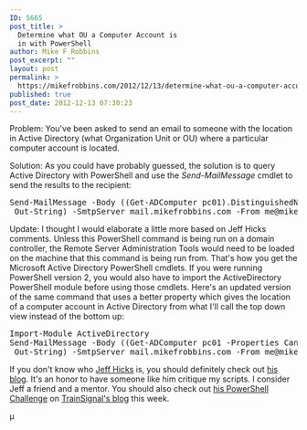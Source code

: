 ```yaml
---
ID: 5665
post_title: >
  Determine what OU a Computer Account is
  in with PowerShell
author: Mike F Robbins
post_excerpt: ""
layout: post
permalink: >
  https://mikefrobbins.com/2012/12/13/determine-what-ou-a-computer-account-is-in-with-powershell/
published: true
post_date: 2012-12-13 07:30:23
---
```

Problem:
You've been asked to send an email to someone with the location in Active Directory (what Organization Unit or OU) where a particular computer account is located.

Solution:
As you could have probably guessed, the solution is to query Active Directory with PowerShell and use the <em>Send-MailMessage</em> cmdlet to send the results to the recipient:
<pre class="lang:ps decode:true">Send-MailMessage -Body ((Get-ADComputer pc01).DistinguishedName |
 Out-String) -SmtpServer mail.mikefrobbins.com -From me@mikefrobbins.com -Subject 'OU Location of PC01' -To you@mikefrobbins.com</pre>
Update:
I thought I would elaborate a little more based on Jeff Hicks comments. Unless this PowerShell command is being run on a domain controller, the Remote Server Administration Tools would need to be loaded on the machine that this command is being run from. That's how you get the Microsoft Active Directory PowerShell cmdlets. If you were running PowerShell version 2, you would also have to import the ActiveDirectory PowerShell module before using those cmdlets. Here's an updated version of the same command that uses a better property which gives the location of a computer account in Active Directory from what I'll call the top down view instead of the bottom up:
<pre class="lang:ps decode:true">Import-Module ActiveDirectory
Send-MailMessage -Body ((Get-ADComputer pc01 -Properties CanonicalName).CanonicalName |
 Out-String) -SmtpServer mail.mikefrobbins.com -From me@mikefrobbins.com -Subject 'OU Location of PC01' -To you@mikefrobbins.com</pre>
If you don't know who <a href="http://twitter.com/JeffHicks" target="_blank">Jeff Hicks</a> is, you should definitely check out <a href="http://jdhitsolutions.com/blog/" target="_blank">his blog</a>. It's an honor to have someone like him critique my scripts. I consider Jeff a friend and a mentor. You should also check out <a href="http://www.trainsignal.com/blog/powershell-challenge-jeff-hicks" target="_blank">his PowerShell Challenge</a> on <a href="http://www.trainsignal.com/blog/" target="_blank">TrainSignal's blog</a> this week.

µ